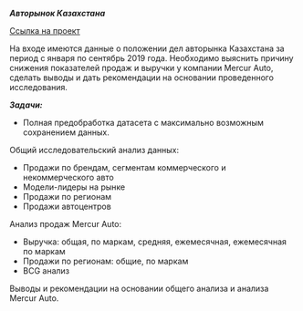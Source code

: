 ***Авторынок Казахстана***

[Ссылка на проект](https://rawcdn.githack.com/KittyCorpsegrinder/Pet_projects/7d430ebb0cd65c5fe81a72731ac190755549335c/Auto_kz/auto_kz_Kirin.html)

На входе имеются данные о положении дел авторынка Казахстана за период с января по сентябрь 2019 года. Необходимо выяснить причину снижения показателей продаж и выручки у компании Mercur Auto, сделать выводы и дать рекомендации на основании проведенного исследования.

***Задачи:***

* Полная предобработка датасета с максимально возможным сохранением данных.

Общий исследовательский анализ данных:

* Продажи по брендам, сегментам коммерческого и некоммерческого авто
* Модели-лидеры на рынке
* Продажи по регионам
* Продажи автоцентров

Анализ продаж Mercur Auto:

* Выручка: общая, по маркам, средняя, ежемесячная, ежемесячная по маркам
* Продажи по регионам: общие, по маркам
* BCG анализ

Выводы и рекомендации на основании общего анализа и анализа Mercur Auto.
